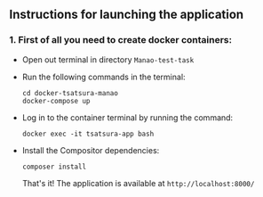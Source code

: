 ## Instructions for launching the application

### 1. First of all you need to create docker containers:

 - Open out terminal in directory `Manao-test-task`
 - Run the following commands in the terminal:   
   ``` 
   cd docker-tsatsura-manao
   docker-compose up
   ```
 - Log in to the container terminal by running the command:
   ```
   docker exec -it tsatsura-app bash
   ```
 - Install the Compositor dependencies:
   ```
   composer install
   ```

   That's it! The application is available at `http://localhost:8000/`